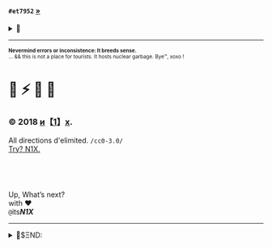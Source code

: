#### `#et7952` [»](index0.md) 


<details>💶<summary>🤑</summary>📧💌📮📩💸💴💷💰💳💎⚡️🤖💱💲💹</details>
<hr><font size='1'><b>Nevermind errors or inconsistence: It breeds sense.</b><br>... && this is not a place for tourists. It hosts nuclear garbage. Bye™, xoxo !</font>



# 🚀  ⚡️  🔏  📴
### © 2018 [и](index2.md)【[1](altindex.md)】[x](info.md).    
All directions d'elimited. ```/cc0-3.0/```
<br>
<span><a href="https://twitter.com/itsn1x" class="twitter-follow-button" data-show-count="true" data-show-screen-name="false">Try? N1X.</a><script async src="//platform.twitter.com/widgets.js" charset="utf-8"></script></span>
<html><header><meta name="keywords" content="N1X, itsN1X, nikhil, xenon, XE, 921, 110043, 632014, 843264128" ><meta name="description" content="N1X"><meta name="description" content="itsN1X"></header><body><br>Up, What’s next?<br>with ♥️<br> <code>@</code>its<strong><i>N1X</i></strong><hr>
<details>
  <summary>📨$ΞND:</summary><b><i>Tips/Notes</i>:</b>
  <details>
    <summary>++<b>(@$#</b></summary><hr>
    <i>Internet based banking:</i>
     <details>
       <summary>Indian Bank</summary><ul><li>A/C#<code>#6110-779-79</code></li><li>IFSC: <code>IDIB-000-V086</code></li></ul>
    </details>
     <details>
       <summary>City Union Bank</summary><ul><li>A/C#<code>#500-1010-1090-3298</code></li><li>IFSC: <code>CIUB-000-0293</code></li></ul>
    </details>
     <details>
       <summary>State Bank of India</summary><ul><li>A/C#<code>#2022-4077-822</code></li><li>IFSC: <code>SBIN-000-1419</code></li></ul>
    </details>
  </details>
  <details>
      <summary>++<b>(01и</b></summary><hr>
    <i>Internet based banking:</i>
     <details>
       <summary>BTC Bank</summary><ul><li>ticker(:)</li><code><b>฿)</b></code><li>public: _key<code>1N1X8i5VuRS1BeMxiy5ZaeensjhsVWdQeC</code></li></ul>
    </details>
     <details>
       <summary>LTC Bank</summary><ul><li>ticker(:)</li><code><b>Ł)</b></code><li>public: _key <code>  LUUv1SnsYECfCRCMLXgxDrcLFgLwA4PRaf</code></li></ul>
    </details>
     <details>
       <summary>Banker ETH</summary><ul><li>ticker(:)</li><code><b>Ξ)</b></code><li>public: _key <code>0xD0f79B71A8ffB7f70392630f8BFc900fcA27af42</code></li></ul>
    </details>
  </details> <details>
      <summary>++<b>(0D3</b></summary><hr>
    <i>International network based messaging:</i>
     <details>
       <summary>Personal eMail</summary><ul><li>Institution:<code>Mozilla NFP</code></li><li>Domain:<code>gmail.com</code></li><li>identifier:<code>k9nikhil</code></li></ul>
    </details><details>
  <summary>Work eMail</summary><ul><li>Encryption: ON (public) <code>:=default</code>
  <code>
  
  -----BEGIN PGP PUBLIC KEY BLOCK-----
  
Version: OpenPGP.js v2.5.8

Comment: [eMail] 1by0 [at] pm [dot] me %{{REFER2 n1x.site}}%

xsBNBFrXV1QBCAC49vpsgGlvToelzKY+12oPiemXUZdA6nESTGgdqAYY04wU
+QxwIqAtKFo9k1ICMrgBmlkXjs+1z/nCjsArRmbNd0gOPCPkSgSTOwG3djwU
WEpV7MCqV7CDsfLsp1L94o526UUkjiJmIrP5jWbYJiOjQ3s/jbA4lmy+ZOfx
BTHEXoxysBisdSDZ3PY87vVgh5JYhLNY28RKZ8DNjSFRYsiWg+Igx2XhHYrS
d97s/v0w8B92cWwibqNNCOIwlIpS+Dz0uKH2XPYP3+oY2NiLa6uKeUnCcKgs
9vtIsxSIhJ3FwAbX/BXK2s7qOq3HmtJaLQhFBDNuKKIhj83QWsjdInKlABEB
AAHNFzFieTBAcG0ubWUgPDFieTBAcG0ubWU+wsB1BBABCAApBQJa11dVBgsJ
BwgDAgkQR6Kb3FOgiHAEFQgKAgMWAgECGQECGwMCHgEAAOnMCACOt2bJgmrM
miey2MxnTMOc7ss0/kgkwBemUpVReleSoDQTY2AAZrqbzC0Ktf9qn7vzsyH0
MCuT0K4yAXrpgFt3Ha6VUtwENXh+9qsCfv6r0uZmJmNg4Ca97G68uWGiUwP+
xJI6BBRt5/8I019M68YnlcfQvicPSuu8+dqUZtVpOzAPKXWO4IzWIYSnjlTq
Uvd6utyTCFTI1Tk0c0pKyD6QLL8JPM2wTdejql5NNOjORV+PQ2l0o0BQCclb
/IOU43/2yffoWin7d7odpoq2HfJhgFkc+jn6amQp7RkSSoiTXU/Wu1x2WurS
tCOhKM9PI43LUTssCdXVRGIqiqG1ugB5zsBNBFrXV1QBCACxFWqH24Zu4NMn
XA/N6EDnrMwhmkBpEzfbcTQvV06YZyVTW+Ja1TYAOUYpBHbntqdNZ1J0MJ6L
Sbr9Y+Vbv9fMZAkc83eWNOrghwXUMecbfNolC8Xuu8rltx0+2KA3bGQ94G4m
3ZxPuzY4DyE+c1anANgqV47zEjPsj+ZVJYvYQk8E7JuZ93J/SxDGVo6064bY
nFMI4VGg0aebrzNg04Jq0egeSFXRS8H3F/KJ32S4VzVhHETqXVfKYt2t/ARM
oROvZ/PzxC/zFClMR3km5vxRFZDFHDg3/HCLhfBQca8UsE60o+B0GWUMPAdw
KbyyHGF3cgStT3JtnfvxRTKwQbG5ABEBAAHCwF8EGAEIABMFAlrXV1YJEEei
m9xToIhwAhsMAADISAf/eYYDJxP2noTk3Cuq4Igzly9dNQ+QPBapJhl69OCo
lZ63rKtmac4tpWJGFG7uLamEtQbNa2iE8eaVtGN4CtRVUYgwiZ/DTVIt/Chf
0fEhtBSK2VVRrkcJclVAsphXZm9OGwKx/oOn3Pi+it9tQXjhszU+g2ReLN/y
6VM439i42B76idpPkw+h4A7+43azAaIPeH1zCQ9GpgliYXGKVjBhnTZbaV8Y
FWRLapt2VIG9PsDcoP2t+FCghgXKEc2AogNpLnTcWop3fi3pGwpiofAAMo0z
3Wqn+1c4ReVz4o0zoiHaQv/APuBJHDItni8xTtgmfvFpP6ODYioYVOJYNeVy
fA==
=d0MW
</code></li></li><li>Domain:<code>pm.me [or,and] protonmail.com</code></li><li>identifier:<code>1by0</code></li></ul>
    </details><details>
       <summary>University eMail</summary><ul><li>Institution:<code>VIT University</code></li><li>Domain:<code>vit.ac.in</code></li><li>identifier:<code>nikhil.pandita2014</code></li></ul></details></details></details></body></html>
